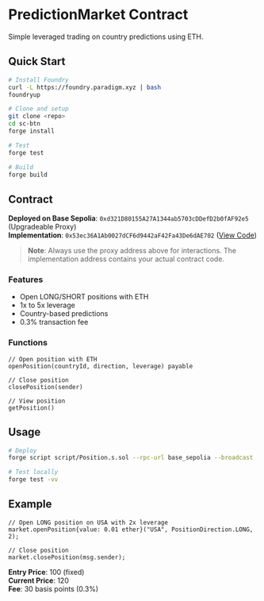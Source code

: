 # PredictionMarket Contract

Simple leveraged trading on country predictions using ETH.

## Quick Start

```bash
# Install Foundry
curl -L https://foundry.paradigm.xyz | bash
foundryup

# Clone and setup
git clone <repo>
cd sc-btn
forge install

# Test
forge test

# Build
forge build
```

## Contract

**Deployed on Base Sepolia**: `0xd321D80155A27A1344ab5703cDDefD2b0fAF92e5` (Upgradeable Proxy)  
**Implementation**: `0x53ec36A1Ab0027dCF6d9442aF42Fa43De6dAE702` ([View Code](https://sepolia.basescan.org/address/0x53ec36A1Ab0027dCF6d9442aF42Fa43De6dAE702#code))

> **Note**: Always use the proxy address above for interactions. The implementation address contains your actual contract code.

### Features
- Open LONG/SHORT positions with ETH
- 1x to 5x leverage
- Country-based predictions
- 0.3% transaction fee

### Functions
```solidity
// Open position with ETH
openPosition(countryId, direction, leverage) payable

// Close position
closePosition(sender)

// View position
getPosition()
```

## Usage

```bash
# Deploy
forge script script/Position.s.sol --rpc-url base_sepolia --broadcast

# Test locally
forge test -vv
```

## Example

```solidity
// Open LONG position on USA with 2x leverage
market.openPosition{value: 0.01 ether}("USA", PositionDirection.LONG, 2);

// Close position
market.closePosition(msg.sender);
```

**Entry Price**: 100 (fixed)  
**Current Price**: 120  
**Fee**: 30 basis points (0.3%)